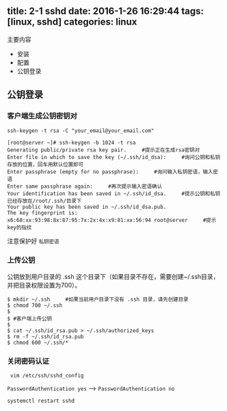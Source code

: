 title: 2-1 sshd
date: 2016-1-26 16:29:44
tags: [linux, sshd]
categories: linux
---

主要内容
* 安装
* 配置
* 公钥登录

<!-- more -->

## 公钥登录

### 客户端生成公钥密钥对
`ssh-keygen -t rsa -C "your_email@your_email.com"`

```
[root@server ~]# ssh-keygen -b 1024 -t rsa
Generating public/private rsa key pair.     #提示正在生成rsa密钥对
Enter file in which to save the key (~/.ssh/id_dsa):     #询问公钥和私钥存放的位置，回车用默认位置即可
Enter passphrase (empty for no passphrase):     #询问输入私钥密语，输入密语
Enter same passphrase again:     #再次提示输入密语确认
Your identification has been saved in ~/.ssh/id_dsa.     #提示公钥和私钥已经存放在/root/.ssh/目录下
Your public key has been saved in ~/.ssh/id_dsa.pub.
The key fingerprint is:
x6:68:xx:93:98:8x:87:95:7x:2x:4x:x9:81:xx:56:94 root@server     #提示key的指纹
```
注意保护好 `私钥密语`


### 上传公钥
公钥放到用户目录的 .ssh 这个目录下（如果目录不存在，需要创建~/.ssh目录，并把目录权限设置为700）。

```
$ mkdir ~/.ssh     #如果当前用户目录下没有 .ssh 目录，请先创建目录
$ chmod 700 ~/.ssh
$ 
$ #客户端上传公钥
$ 
$ cat ~/.ssh/id_rsa.pub > ~/.ssh/authorized_keys
$ rm -f ~/.ssh/id_rsa.pub
$ chmod 600 ~/.ssh/*
``` 

### 关闭密码认证
` vim /etc/ssh/sshd_config`

`PasswordAuthentication yes`
-->
`PasswordAuthentication no`

`systemctl restart sshd`



